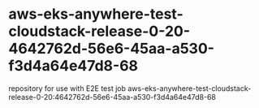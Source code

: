 # aws-eks-anywhere-test-cloudstack-release-0-20-4642762d-56e6-45aa-a530-f3d4a64e47d8-68
repository for use with E2E test job aws-eks-anywhere-test-cloudstack-release-0-20:4642762d-56e6-45aa-a530-f3d4a64e47d8-68
